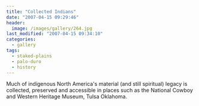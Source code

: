 ```yaml
---
title: "Collected Indians"
date: "2007-04-15 09:29:46"
header:
  image: /images/gallery/264.jpg
last_modified: "2007-04-15 09:34:10"
categories:
  - gallery
tags:
  - staked-plains
  - palo-duro
  - history  
---
```


Much of indigenous North America's material (and still spiritual) legacy is collected, preserved and accessible in places such as the National Cowboy and Western Heritage Museum, Tulsa Oklahoma.
